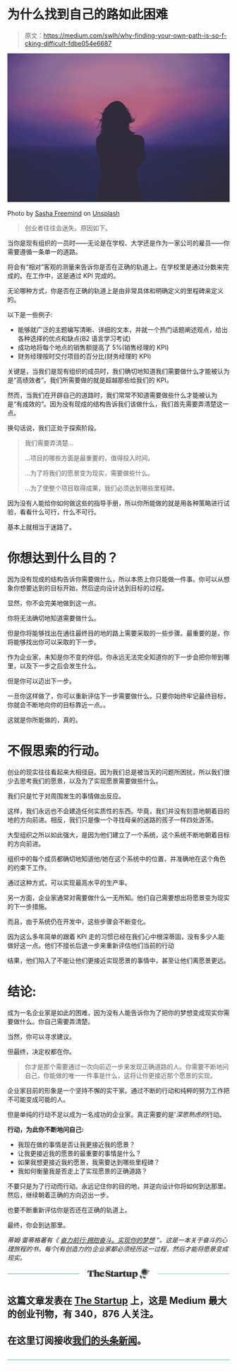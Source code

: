 # 为什么找到自己的路如此困难

> 原文：<https://medium.com/swlh/why-finding-your-own-path-is-so-f-cking-difficult-fdbe054e6687>

![](img/c1b7cde963339941a6ecd22180d9ac7c.png)

Photo by [Sasha Freemind](https://unsplash.com/photos/nXo2ZsKHTHg?utm_source=unsplash&utm_medium=referral&utm_content=creditCopyText) on [Unsplash](https://unsplash.com/search/photos/lost?utm_source=unsplash&utm_medium=referral&utm_content=creditCopyText)

> 创业者往往会迷失。原因如下。

当你是现有组织的一员时——无论是在学校、大学还是作为一家公司的雇员——你需要遵循一条单一的道路。

将会有“相对”客观的测量来告诉你是否在正确的轨道上。在学校里是通过分数来完成的。在工作中，这是通过 KPI 完成的。

无论哪种方式，你是否在正确的轨道上是由非常具体和明确定义的里程碑来定义的。

以下是一些例子:

*   能够就广泛的主题编写清晰、详细的文本，并就一个热门话题阐述观点，给出各种选择的优点和缺点(B2 语言学习考试)
*   成功地将每个地点的销售额提高了 5%(销售经理的 KPI)
*   财务经理按时交付项目的百分比(财务经理的 KPI)

关键是，当我们是现有组织的成员时，我们确切地知道我们需要做什么才能被认为是“高绩效者”。我们所需要做的就是超越那些给我们的 KPI。

然而，当我们在开辟自己的道路时，我们常常不知道需要做些什么才能被认为是“有成效的”。因为没有现成的结构告诉我们该做什么，我们首先需要弄清楚这一点。

换句话说，我们正处于探索阶段。

> 我们需要弄清楚…
> 
> …项目的哪些方面是最重要的，值得投入时间。
> 
> …为了将我们的愿景变为现实，需要做些什么。
> 
> …为了使整个项目取得成果，我们必须达到哪些里程碑。

因为没有人能给你如何做这些的指导手册，所以你所能做的就是用各种策略进行试验，看看什么可行，什么不可行。

基本上就相当于迷路了。

# 你想达到什么目的？

因为没有现成的结构告诉你需要做什么，所以本质上你只能做一件事。你可以从想象你想要达到的目标开始，然后逆向设计达到目标的过程。

显然，你不会完美地做到这一点。

你将无法确切地知道需要做什么。

但是你将能够找出在通往最终目的地的路上需要采取的一些步骤。最重要的是，你将能够找出你可以采取的下一步。

作为企业家，未知是你不变的伴侣。你永远无法完全知道你的下一步会把你带到哪里，以及下一步之后会发生什么。

但是你可以迈出下一步。

一旦你这样做了，你可以重新评估下一步需要做什么。只要你始终牢记最终目标，你就会不断地向你的目标靠近一点。。

这就是你所能做的，真的。

# 不假思索的行动。

创业的现实往往看起来大相径庭。因为我们总是被当天的问题所困扰，所以我们很少去思考我们的愿景，以及为了实现愿景需要做些什么。

我们只是忙于对周围发生的事情做出反应。

这样，我们永远也不会建造任何实质性的东西。毕竟，我们并没有刻意地朝着目的地的方向前进。相反，我们只是像一个寻找母亲的迷路的孩子一样四处游荡。

大型组织之所以如此强大，是因为他们建立了一个系统，这个系统不断地朝着目标的方向前进。

组织中的每个成员都确切地知道他/她在这个系统中的位置，并准确地在这个角色的约束下工作。

通过这种方式，可以实现最高水平的生产率。

另一方面，企业家通常对需要做什么一无所知。他们自己需要想出将愿景变为现实的下一步措施。

而且，由于系统仍在开发中，这些步骤会不断变化。

因为这么多年简单的跟着 KPI 走的习惯已经在我们心中根深蒂固，没有多少人能做好这一点。他们不擅长后退一步来重新评估他们当前的行动

结果，他们陷入了不能让他们更接近实现愿景的事情中，甚至让他们离愿景更远。

# 结论:

成为一名企业家是如此的困难，因为没有人能告诉你为了把你的梦想变成现实你需要做什么。你自己需要弄清楚。

当然，你可以寻求建议。

但最终，决定权都在你。

> 你才是那个需要通过一次向前迈一步来发现正确道路的人。你需要不断地问自己，你能做的唯一一件事是什么，这将让你更接近那个愿景的实现。

企业家目前的形象是一个坚持不懈的实干家。通过不断的行动和纯粹的努力工作把不可能变成可能的人。

但是单纯的行动不足以成为一名成功的企业家。真正需要的是'*深思熟虑的*行动。

**行动，为此你不断地问自己:**

*   我现在做的事情是否让我更接近我的愿景？
*   让我更接近我的愿景的最重要的事情是什么？
*   如果我想更接近我的愿景，我需要达到哪些里程碑？
*   我如何衡量我是否走上了实现愿景的正确道路？

不要只是为了行动而行动。永远记住你的目的地，并逆向设计你将如何到达那里。然后，继续朝着正确的方向迈出一步。

也要不断重新评估你是否还在正确的轨道上。

最终，你会到达那里。

*蒂姆·雷蒂格著有《* [*奋力前行:拥抱奋斗。实现你的梦想*](https://www.amazon.com/dp/B07DK6QSLN) *”。这是一本关于奋斗的心理旅程的书，每个(有创造力的)企业家都必须经历这一过程，然后才能将愿景变成现实。*

[![](img/308a8d84fb9b2fab43d66c117fcc4bb4.png)](https://medium.com/swlh)

## 这篇文章发表在 [The Startup](https://medium.com/swlh) 上，这是 Medium 最大的创业刊物，有 340，876 人关注。

## 在这里订阅接收[我们的头条新闻](http://growthsupply.com/the-startup-newsletter/)。

[![](img/b0164736ea17a63403e660de5dedf91a.png)](https://medium.com/swlh)